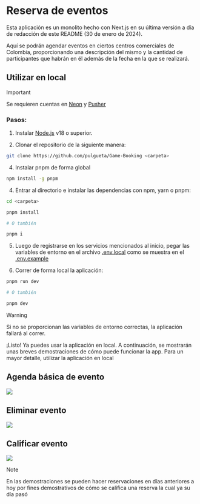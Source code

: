 # Reserva de eventos

Esta aplicación es un monolito hecho con Next.js en su última versión a día de redacción de este README (30 de enero de 2024).

Aquí se podrán agendar eventos en ciertos centros comerciales de Colombia, proporcionando una descripción del mismo y la cantidad de participantes que habrán en él además de la fecha en la que se realizará.

## Utilizar en local

> [!IMPORTANT]
> Se requieren cuentas en [Neon](https://neon.tech/) y [Pusher](https://pusher.com/)

### Pasos:

1. Instalar [Node.js](https://nodejs.org/) v18 o superior.

2. Clonar el repositorio de la siguiente manera:

```sh
git clone https://github.com/pulgueta/Game-Booking <carpeta>
```

4. Instalar pnpm de forma global

```sh
npm install -g pnpm
```

4. Entrar al directorio e instalar las dependencias con npm, yarn o pnpm:

```sh
cd <carpeta>

pnpm install

# O también

pnpm i
```

5. Luego de registrarse en los servicios mencionados al inicio, pegar las variables de entorno en el archivo [.env.local](./.env.local) como se muestra en el [.env.example](./.env.example)

6. Correr de forma local la aplicación:

```sh
pnpm run dev

# O también

pnpm dev
```

> [!WARNING]
> Si no se proporcionan las variables de entorno correctas, la aplicación fallará al correr.

¡Listo! Ya puedes usar la aplicación en local. A continuación, se mostrarán unas breves demostraciones de cómo puede funcionar la app. Para un mayor detalle, utilizar la aplicación en local

## Agenda básica de evento

![](/public/basicdemo.gif)

## Eliminar evento

![](/public/deletedemo.gif)

## Calificar evento

![](/public/ratingdemo.gif)

> [!NOTE]
> En las demostraciones se pueden hacer reservaciones en días anteriores a hoy por fines demostrativos de cómo se califica una reserva la cual ya su día pasó
